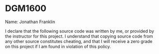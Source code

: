 # DGM1600

Name: Jonathan Franklin

I declare that the following source code was written by me, or provided
by the instructor for this project. I understand that copying 
source code from any other source constitutes cheating, and that I will
receive a zero grade on this project if I am found in violation of
this policy.
